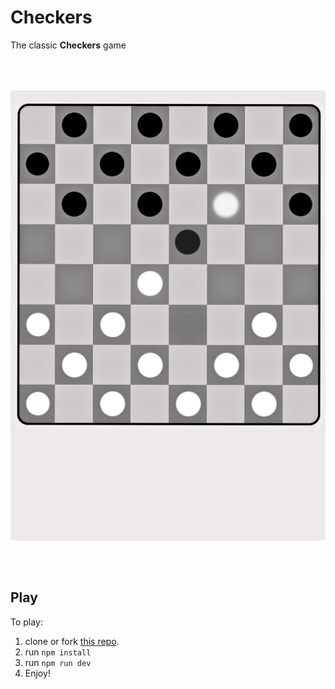 # Checkers

The classic **Checkers** game

<img width="640" height="720" alt="image" src="https://github.com/Irtaza2009/Checkers/blob/main/Checkers.png" style="vertical-align:middle;margin:50px 0px;object-fit: cover;">

## Play

To play:

1. clone or fork [this repo](https://github.com/Irtaza2009/Checkers/fork).
2. run `npm install`
3. run `npm run dev`
4. Enjoy!
